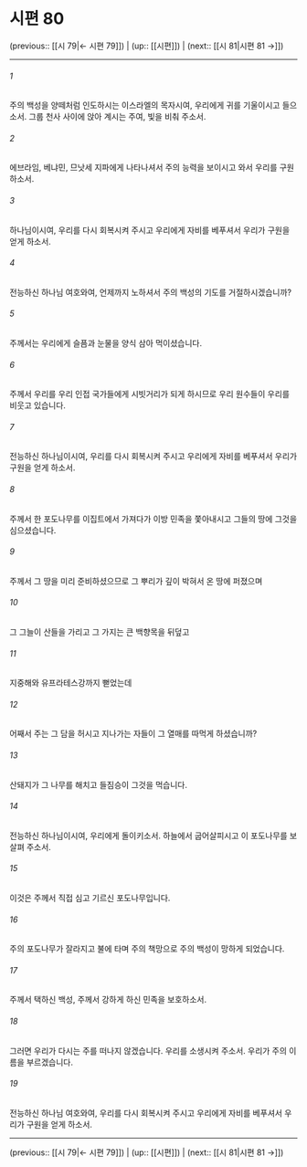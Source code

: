 # 시편 80

(previous:: [[시 79|← 시편 79]]) | (up:: [[시편]]) | (next:: [[시 81|시편 81 →]])

***




###### 1 

주의 백성을 양떼처럼 인도하시는 이스라엘의 목자시여, 우리에게 귀를 기울이시고 들으소서. 그룹 천사 사이에 앉아 계시는 주여, 빛을 비춰 주소서. 



###### 2 

에브라임, 베냐민, 므낫세 지파에게 나타나셔서 주의 능력을 보이시고 와서 우리를 구원하소서. 



###### 3 

하나님이시여, 우리를 다시 회복시켜 주시고 우리에게 자비를 베푸셔서 우리가 구원을 얻게 하소서. 



###### 4 

전능하신 하나님 여호와여, 언제까지 노하셔서 주의 백성의 기도를 거절하시겠습니까? 



###### 5 

주께서는 우리에게 슬픔과 눈물을 양식 삼아 먹이셨습니다. 



###### 6 

주께서 우리를 우리 인접 국가들에게 시빗거리가 되게 하시므로 우리 원수들이 우리를 비웃고 있습니다. 



###### 7 

전능하신 하나님이시여, 우리를 다시 회복시켜 주시고 우리에게 자비를 베푸셔서 우리가 구원을 얻게 하소서. 



###### 8 

주께서 한 포도나무를 이집트에서 가져다가 이방 민족을 쫓아내시고 그들의 땅에 그것을 심으셨습니다. 



###### 9 

주께서 그 땅을 미리 준비하셨으므로 그 뿌리가 깊이 박혀서 온 땅에 퍼졌으며 



###### 10 

그 그늘이 산들을 가리고 그 가지는 큰 백향목을 뒤덮고 



###### 11 

지중해와 유프라테스강까지 뻗었는데 



###### 12 

어째서 주는 그 담을 허시고 지나가는 자들이 그 열매를 따먹게 하셨습니까? 



###### 13 

산돼지가 그 나무를 해치고 들짐승이 그것을 먹습니다. 



###### 14 

전능하신 하나님이시여, 우리에게 돌이키소서. 하늘에서 굽어살피시고 이 포도나무를 보살펴 주소서. 



###### 15 

이것은 주께서 직접 심고 기르신 포도나무입니다. 



###### 16 

주의 포도나무가 잘라지고 불에 타며 주의 책망으로 주의 백성이 망하게 되었습니다. 



###### 17 

주께서 택하신 백성, 주께서 강하게 하신 민족을 보호하소서. 



###### 18 

그러면 우리가 다시는 주를 떠나지 않겠습니다. 우리를 소생시켜 주소서. 우리가 주의 이름을 부르겠습니다. 



###### 19 

전능하신 하나님 여호와여, 우리를 다시 회복시켜 주시고 우리에게 자비를 베푸셔서 우리가 구원을 얻게 하소서.

***

(previous:: [[시 79|← 시편 79]]) | (up:: [[시편]]) | (next:: [[시 81|시편 81 →]])
